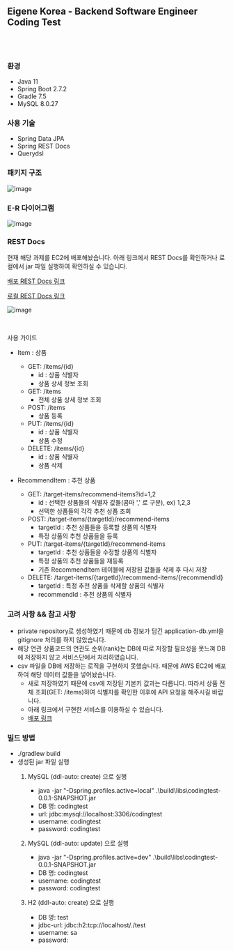 ## Eigene Korea - Backend Software Engineer Coding Test

<br/>
<br/>

### 환경
- Java 11
- Spring Boot 2.7.2
- Gradle 7.5
- MySQL 8.0.27

### 사용 기술
- Spring Data JPA
- Spring REST Docs
- Querydsl

### 패키지 구조

![image](https://file-upload-store-jdd.s3.ap-northeast-2.amazonaws.com/%ED%8C%A8%ED%82%A4%EC%A7%80%EA%B5%AC%EC%A1%B0.JPG)


### E-R 다이어그램

![image](https://file-upload-store-jdd.s3.ap-northeast-2.amazonaws.com/er.JPG)

### REST Docs

현재 해당 과제를 EC2에 배포해놨습니다. 아래 링크에서 REST Docs를 확인하거나 로컬에서 jar 파일 실행하여 확인하실 수 있습니다.

[배포 REST Docs 링크](http://ec2-52-79-227-202.ap-northeast-2.compute.amazonaws.com:8080/docs/index.html)

[로컬 REST Docs 링크](http://localhost:8080/docs/index.html)

![image](https://file-upload-store-jdd.s3.ap-northeast-2.amazonaws.com/%EB%A0%88%EC%8A%A4%ED%8A%B8%EB%8B%A5%EC%8A%A4.JPG)

<br/>

사용 가이드

- Item : 상품
  - GET: /items/{id}
    - id : 상품 식별자
    - 상품 상세 정보 조회
  - GET: /items
    - 전체 상품 상세 정보 조회
  - POST: /items
    - 상품 등록
  - PUT: /items/{id}
    - id : 상품 식별자
    - 상품 수정
  - DELETE: /items/{id}
    - id : 상품 식별자
    - 상품 삭제

- RecommendItem : 추천 상품
  - GET: /target-items/recommend-items?id=1,2
    - id : 선택한 상품들의 식별자 값들(콤마 ',' 로 구분), ex) 1,2,3
    - 선택한 상품들의 각각 추천 상품 조회
  - POST: /target-items/{targetId}/recommend-items
    - targetId : 추천 상품들을 등록할 상품의 식별자
    - 특정 상품의 추천 상품들을 등록
  - PUT: /target-items/{targetId}/recommend-items
    - targetId : 추천 상품들을 수정할 상품의 식별자
    - 특정 상품의 추천 상품들을 재등록
    - 기존 RecommendItem 테이블에 저장된 값들을 삭제 후 다시 저장
  - DELETE: /target-items/{targetId}/recommend-items/{recommendId}
    - targetId : 특정 추천 상품을 삭제할 상품의 식별자
    - recommendId : 추천 상품의 식별자


### 고려 사항 && 참고 사항

- private repository로 생성하였기 때문에 db 정보가 담긴 application-db.yml을 gitignore 처리를 하지 않았습니다.
- 해당 연관 상품코드의 연관도 순위(rank)는 DB에 따로 저장할 필요성을 못느껴 DB에 저장하지 않고 서비스단에서 처리하였습니다.
- csv 파일을 DB에 저장하는 로직을 구현하지 못했습니다. 때문에 AWS EC2에 배포하여 해당 데이터 값들을 넣어놨습니다.
  - 새로 저장하였기 때문에 csv에 저장된 기본키 값과는 다릅니다. 따라서 상품 전체 조회(GET: /items)하여 식별자를 확인한 이후에 API 요청을 해주시길 바랍니다.
  - 아래 링크에서 구현한 서비스를 이용하실 수 있습니다.
  - [배포 링크](http://ec2-52-79-227-202.ap-northeast-2.compute.amazonaws.com:8080/docs/index.html)


### 빌드 방법

- ./gradlew build
- 생성된 jar 파일 실행
  1. MySQL (ddl-auto: create) 으로 실행
     - java -jar "-Dspring.profiles.active=local" .\build\libs\codingtest-0.0.1-SNAPSHOT.jar
     - DB 명: codingtest
     - url: jdbc:mysql://localhost:3306/codingtest
     - username: codingtest
     - password: codingtest
     
  2. MySQL (ddl-auto: update) 으로 실행
     - java -jar "-Dspring.profiles.active=dev" .\build\libs\codingtest-0.0.1-SNAPSHOT.jar
     - DB 명: codingtest
     - username: codingtest
     - password: codingtest
  3. H2 (ddl-auto: create) 으로 실행
     - DB 명: test
     - jdbc-url: jdbc:h2:tcp://localhost/./test
     - username: sa
     - password: